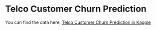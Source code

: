 # Telco Customer Churn Prediction

You can find the data here: [Telco Customer Churn Prediction in Kaggle](https://www.kaggle.com/datasets/blastchar/telco-customer-churn?datasetId=13996&sortBy=voteCount)
